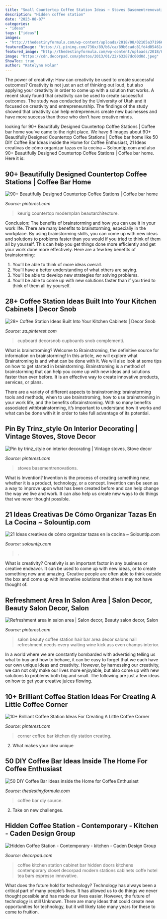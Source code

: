 ```yaml
---
title: "Small Countertop Coffee Station Ideas ~ Stoves Basementrenovations"
description: "Hidden coffee station"
date: "2023-08-07"
categories:
- "ideas"
tags: ["ideas"]
images:
- "http://thedestinyformula.com/wp-content/uploads/2018/08/02105a37196689f52e9f0f11cf5f8c9d.jpg"
featuredImage: "https://i.pinimg.com/736x/89/b6/ca/89b6cadc81fd4d05461d9cf9b0adf9e9--beauty-bar-salon-salon-bar.jpg"
featured_image: "http://thedestinyformula.com/wp-content/uploads/2018/08/02105a37196689f52e9f0f11cf5f8c9d.jpg"
image: "https://cdn.decorpad.com/photos/2013/01/22/63287dc60d0d.jpeg"
ShowToc: true
author: "Katelynn Nolan"
---
```



The power of creativity: How can creativity be used to create successful outcomes?
Creativity is not just an act of thinking out loud, but also applying your creativity in order to come up with a solution that works. A recent study found that creativity can be used to create successful outcomes. The study was conducted by the University of Utah and it focused on creativity and entrepreneurship. The findings of the study showed that creativity can help entrepreneurs create new businesses and have more success than those who don’t have creative minds.

	

		
looking for 90+ Beautifully Designed Countertop Coffee Stations | Coffee bar home you've came to the right place. We have 8 Images about 90+ Beautifully Designed Countertop Coffee Stations | Coffee bar home like 50 DIY Coffee Bar Ideas inside the Home for Coffee Enthusiast, 21 Ideas creativas de cómo organizar tazas en la cocina ~ Solountip.com and also 90+ Beautifully Designed Countertop Coffee Stations | Coffee bar home. Here it is:
		
    
## 90+ Beautifully Designed Countertop Coffee Stations | Coffee Bar Home

<img loading=lazy src="https://i.pinimg.com/736x/c4/1f/84/c41f8410204db4529c0c89d2e2219245.jpg" onerror="this.onerror=null;this.src='https://tse4.mm.bing.net/th?id=OIP.82AtremA2KY6VmBiuJOk5QHaJP&amp;pid=15.1';" alt="90+ Beautifully Designed Countertop Coffee Stations | Coffee bar home">

_Source: pinterest.com_

>keurig countertop modernplan beautarchitecture. 

	

Conclusion: The benefits of brainstorming and how you can use it in your work life.
There are many benefits to brainstorming, especially in the workplace. By using brainstorming skills, you can come up with new ideas and solutions to problems faster than you would if you tried to think of them all by yourself. This can help you get things done more efficiently and get your work done more effectively. Here are a few key benefits of brainstorming:
1. You’ll be able to think of more ideas overall.
2. You’ll have a better understanding of what others are saying.
3. You’ll be able to develop new strategies for solving problems.
4. You’ll be able to come up with new solutions faster than if you tried to think of them all by yourself.

    
## 28+ Coffee Station Ideas Built Into Your Kitchen Cabinets | Decor Snob

<img loading=lazy src="https://i.pinimg.com/736x/e0/5f/28/e05f28f4147aca05dfcd503feaf9018a.jpg" onerror="this.onerror=null;this.src='https://tse4.mm.bing.net/th?id=OIP.D2kZDkWhcSwrf0VqcZL4cwHaLi&amp;pid=15.1';" alt="28+ Coffee Station Ideas Built Into Your Kitchen Cabinets | Decor Snob">

_Source: za.pinterest.com_

>cupboard decorsnob cupboards snob complementi. 

	

What is brainstroming?
Welcome to Brainstroming, the definitive source for information on brainstorming! In this article, we will explore what Brainstroming is and what can be done with it. We will also look at some tips on how to get started in brainstorming.
Brainstroming is a method of brainstorming that can help you come up with new ideas and solutions faster than ever before. It is an effective way to create innovative products, services, or plans.

There are a variety of different aspects to brainstroming: brainstorming tools and methods, when to use brainstroming, how to use brainstroming in your work life, and the benefits ofbrainstroming. With so many benefits associated withbrainstorming, it’s important to understand how it works and what can be done with it in order to take full advantage of its potential.

    
## Pin By Trinz_style On Interior Decorating | Vintage Stoves, Stove Decor

<img loading=lazy src="https://i.pinimg.com/originals/43/47/bb/4347bb0101ee1b9d7b14398fed5f243d.jpg" onerror="this.onerror=null;this.src='https://tse4.mm.bing.net/th?id=OIP.teNtOX4lHc5HHC4jnN00uQHaJ4&amp;pid=15.1';" alt="Pin by trinz_style on interior decorating | Vintage stoves, Stove decor">

_Source: pinterest.com_

>stoves basementrenovations. 

	

What is Invention?
Invention is the process of creating something new, whether it is a product, technology, or a concept. Invention can be seen as a way to improve upon what has been created before and can help change the way we live and work. It can also help us create new ways to do things that we never thought possible.

    
## 21 Ideas Creativas De Cómo Organizar Tazas En La Cocina ~ Solountip.com

<img loading=lazy src="https://3.bp.blogspot.com/-92yUj3cGdfw/WyBwgyHwCLI/AAAAAAAA4_0/Bn6gzOKm8o4hQxQTTlEHNgjLA9Zq1O_lACLcBGAs/s1600/ideas-organizar-tazas-en-la-cocina9.jpg" onerror="this.onerror=null;this.src='https://tse1.mm.bing.net/th?id=OIP.4Zrzx1fIZLJ-Oet_T7goDwHaJ6&amp;pid=15.1';" alt="21 Ideas creativas de cómo organizar tazas en la cocina ~ Solountip.com">

_Source: solountip.com_

>. 

	

What is creativity?
Creativity is an important factor in any business or creative endeavor. It can be used to come up with new ideas, or to create something new and amazing. Creative people are often able to think outside the box and come up with innovative solutions that others may not have thought of.

    
## Refreshment Area In Salon Area | Salon Decor, Beauty Salon Decor, Salon

<img loading=lazy src="https://i.pinimg.com/736x/89/b6/ca/89b6cadc81fd4d05461d9cf9b0adf9e9--beauty-bar-salon-salon-bar.jpg" onerror="this.onerror=null;this.src='https://tse4.mm.bing.net/th?id=OIP.2ibpLInDc60JOAqM_HwjNQHaLH&amp;pid=15.1';" alt="Refreshment area in salon area | Salon decor, Beauty salon decor, Salon">

_Source: pinterest.com_

>salon beauty coffee station hair bar area decor salons nail refreshment needs every waiting wine kick ass even champs interior. 

	

In a world where we are constantly bombarded with advertising telling us what to buy and how to behave, it can be easy to forget that we each have our own unique ideas and creativity. However, by harnessing our creativity, we can not only make our lives more enjoyable, but also come up with new solutions to problems both big and small. The following are just a few ideas on how to get your creative juices flowing.

    
## 10+ Brilliant Coffee Station Ideas For Creating A Little Coffee Corner

<img loading=lazy src="https://i.pinimg.com/736x/6d/ef/23/6def23cc5877ffef69a67a5ace282a89.jpg" onerror="this.onerror=null;this.src='https://tse1.mm.bing.net/th?id=OIP.WlpkAdIfyrmJ5n0oNDU4JwHaLH&amp;pid=15.1';" alt="10+ Brilliant Coffee Station Ideas For Creating A Little Coffee Corner">

_Source: pinterest.com_

>corner coffee bar kitchen diy station creating. 

	

2. What makes your idea unique 

    
## 50 DIY Coffee Bar Ideas Inside The Home For Coffee Enthusiast

<img loading=lazy src="http://thedestinyformula.com/wp-content/uploads/2018/08/02105a37196689f52e9f0f11cf5f8c9d.jpg" onerror="this.onerror=null;this.src='https://tse1.mm.bing.net/th?id=OIP.C6n60oD-K-WrS4lV9IOttgHaJ3&amp;pid=15.1';" alt="50 DIY Coffee Bar Ideas inside the Home for Coffee Enthusiast">

_Source: thedestinyformula.com_

>coffee bar diy source. 

	

2. Take on new challenges.

    
## Hidden Coffee Station - Contemporary - Kitchen - Caden Design Group

<img loading=lazy src="https://cdn.decorpad.com/photos/2013/01/22/63287dc60d0d.jpeg" onerror="this.onerror=null;this.src='https://tse1.mm.bing.net/th?id=OIP.bszBDcj7Q_vtpEk_0qGofAHaLH&amp;pid=15.1';" alt="Hidden Coffee Station - Contemporary - kitchen - Caden Design Group">

_Source: decorpad.com_

>coffee kitchen station cabinet bar hidden doors kitchens contemporary closet decorpad modern stations cabinets coffe hotel tea bars espresso innovative. 

	

What does the future hold for technology?
Technology has always been a critical part of many people’s lives. It has allowed us to do things we never thought possible and has made our lives easier. However, the future of technology is still Unknown. There are many ideas that could create new opportunities for technology, but it will likely take many years for these to come to fruition.


